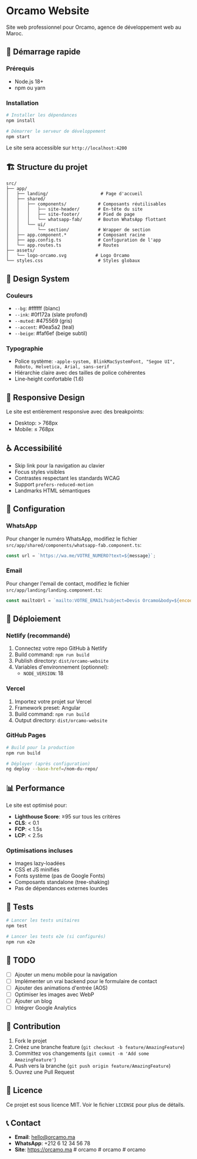 # Orcamo Website

Site web professionnel pour Orcamo, agence de développement web au Maroc.

## 🚀 Démarrage rapide

### Prérequis
- Node.js 18+ 
- npm ou yarn

### Installation
```bash
# Installer les dépendances
npm install

# Démarrer le serveur de développement
npm start
```

Le site sera accessible sur `http://localhost:4200`

## 🏗️ Structure du projet

```
src/
├── app/
│   ├── landing/                    # Page d'accueil
│   ├── shared/
│   │   ├── components/            # Composants réutilisables
│   │   │   ├── site-header/       # En-tête du site
│   │   │   ├── site-footer/       # Pied de page
│   │   │   └── whatsapp-fab/      # Bouton WhatsApp flottant
│   │   └── ui/
│   │       └── section/           # Wrapper de section
│   ├── app.component.*            # Composant racine
│   ├── app.config.ts              # Configuration de l'app
│   └── app.routes.ts              # Routes
├── assets/
│   └── logo-orcamo.svg           # Logo Orcamo
└── styles.css                     # Styles globaux
```

## 🎨 Design System

### Couleurs
- `--bg`: #ffffff (blanc)
- `--ink`: #0f172a (slate profond)
- `--muted`: #475569 (gris)
- `--accent`: #0ea5a2 (teal)
- `--beige`: #faf6ef (beige subtil)

### Typographie
- Police système: `-apple-system, BlinkMacSystemFont, "Segoe UI", Roboto, Helvetica, Arial, sans-serif`
- Hiérarchie claire avec des tailles de police cohérentes
- Line-height confortable (1.6)

## 📱 Responsive Design

Le site est entièrement responsive avec des breakpoints:
- Desktop: > 768px
- Mobile: ≤ 768px

## ♿ Accessibilité

- Skip link pour la navigation au clavier
- Focus styles visibles
- Contrastes respectant les standards WCAG
- Support `prefers-reduced-motion`
- Landmarks HTML sémantiques

## 🔧 Configuration

### WhatsApp
Pour changer le numéro WhatsApp, modifiez le fichier `src/app/shared/components/whatsapp-fab.component.ts`:
```typescript
const url = `https://wa.me/VOTRE_NUMERO?text=${message}`;
```

### Email
Pour changer l'email de contact, modifiez le fichier `src/app/landing/landing.component.ts`:
```typescript
const mailtoUrl = `mailto:VOTRE_EMAIL?subject=Devis Orcamo&body=${encodeURIComponent(emailBody)}`;
```

## 🚀 Déploiement

### Netlify (recommandé)
1. Connectez votre repo GitHub à Netlify
2. Build command: `npm run build`
3. Publish directory: `dist/orcamo-website`
4. Variables d'environnement (optionnel):
   - `NODE_VERSION`: 18

### Vercel
1. Importez votre projet sur Vercel
2. Framework preset: Angular
3. Build command: `npm run build`
4. Output directory: `dist/orcamo-website`

### GitHub Pages
```bash
# Build pour la production
npm run build

# Déployer (après configuration)
ng deploy --base-href=/nom-du-repo/
```

## 📊 Performance

Le site est optimisé pour:
- **Lighthouse Score**: ≥95 sur tous les critères
- **CLS**: < 0.1
- **FCP**: < 1.5s
- **LCP**: < 2.5s

### Optimisations incluses
- Images lazy-loadées
- CSS et JS minifiés
- Fonts système (pas de Google Fonts)
- Composants standalone (tree-shaking)
- Pas de dépendances externes lourdes

## 🧪 Tests

```bash
# Lancer les tests unitaires
npm test

# Lancer les tests e2e (si configurés)
npm run e2e
```

## 📝 TODO

- [ ] Ajouter un menu mobile pour la navigation
- [ ] Implémenter un vrai backend pour le formulaire de contact
- [ ] Ajouter des animations d'entrée (AOS)
- [ ] Optimiser les images avec WebP
- [ ] Ajouter un blog
- [ ] Intégrer Google Analytics

## 🤝 Contribution

1. Fork le projet
2. Créez une branche feature (`git checkout -b feature/AmazingFeature`)
3. Committez vos changements (`git commit -m 'Add some AmazingFeature'`)
4. Push vers la branche (`git push origin feature/AmazingFeature`)
5. Ouvrez une Pull Request

## 📄 Licence

Ce projet est sous licence MIT. Voir le fichier `LICENSE` pour plus de détails.

## 📞 Contact

- **Email**: hello@orcamo.ma
- **WhatsApp**: +212 6 12 34 56 78
- **Site**: https://orcamo.ma
#   o r c a m o  
 #   o r c a m o  
 #   o r c a m o  
 